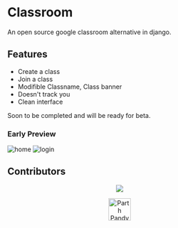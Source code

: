 # Classroom
An open source google classroom alternative in django.

## Features
- Create a class
- Join a class
- Modifible Classname, Class banner
- Doesn't track you
- Clean interface

Soon to be completed and will be ready for beta.

### Early Preview

![home](https://i.imgur.com/6e18dOT.png)
![login](https://i.imgur.com/z223sxf.png)

## Contributors

<p align="center"><a href="https://github.com/parthpandyappp/Classroom/graphs/contributors">
  <img src="https://contributors-img.web.app/image?repo=parthpandyappp/Classroom" />
</a></p>

<p align="center"><a  href="https://dev.to/parthpandyappp">
  <img  src="https://d2fltix0v2e0sb.cloudfront.net/dev-badge.svg" alt="Parth Pandya.'s DEV Profile" height="50" width="50">
</a></p>

